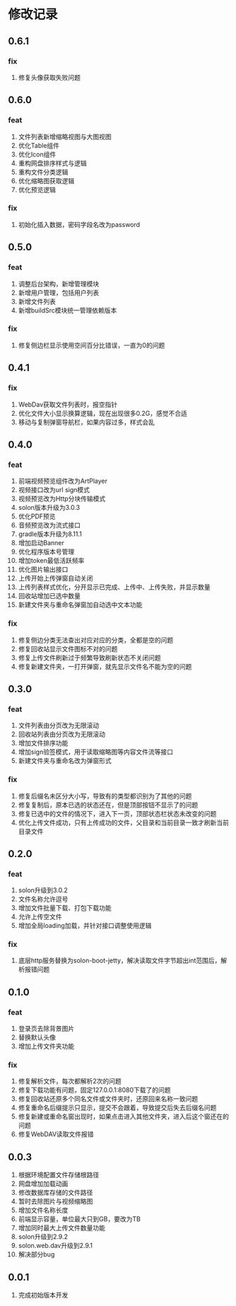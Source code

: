 # 修改记录

## 0.6.1

### fix

1. 修复头像获取失败问题

## 0.6.0

### feat

1. 文件列表新增缩略视图与大图视图
2. 优化Table组件
3. 优化Icon组件
4. 重构网盘排序样式与逻辑
5. 重构文件分类逻辑
6. 优化缩略图获取逻辑
7. 优化预览逻辑

### fix

1. 初始化插入数据，密码字段名改为password

## 0.5.0

### feat

1. 调整后台架构，新增管理模块
2. 新增用户管理，包括用户列表
3. 新增文件列表
4. 新增buildSrc模块统一管理依赖版本

### fix

1. 修复侧边栏显示使用空间百分比错误，一直为0的问题

## 0.4.1

### fix

1. WebDav获取文件列表时，报空指针
2. 优化文件大小显示换算逻辑，现在出现很多0.2G，感觉不合适
3. 移动与复制弹窗导航栏，如果内容过多，样式会乱

## 0.4.0

### feat

1. 前端视频预览组件改为ArtPlayer
2. 视频接口改为url sign模式
3. 视频预览改为Http分块传输模式
4. solon版本升级为3.0.3
5. 优化PDF预览
6. 音频预览改为流式接口
7. gradle版本升级为8.11.1
8. 增加启动Banner
9. 优化程序版本号管理
10. 增加token最低活跃频率
11. 优化图片输出接口
12. 上传开始上传弹窗自动关闭
13. 上传列表样式优化，分开显示已完成、上传中、上传失败，并显示数量
14. 回收站增加已选中数量
15. 新建文件夹与重命名弹窗加自动选中文本功能

### fix

1. 修复侧边分类无法查出对应对应的分类，全都是空的问题
2. 修复回收站显示文件图标不对的问题
3. 修复上传文件刷新过于频繁导致刷新状态不关闭问题
4. 修复新建文件夹，一打开弹窗，就先显示文件名不能为空的问题

## 0.3.0

### feat

1. 文件列表由分页改为无限滚动
2. 回收站列表由分页改为无限滚动
3. 增加文件排序功能
4. 增加sign验签模式，用于读取缩略图等内容文件流等接口
5. 新建文件夹与重命名改为弹窗形式

### fix

1. 修复后缀名未区分大小写，导致有的类型都识别为了其他的问题
2. 修复复制后，原本已选的状态还在，但是顶部按钮不显示了的问题
3. 修复已选中的文件的情况下，进入下一页，顶部状态栏状态未改变的问题
4. 优化上传文件成功，只有上传成功的文件，父目录和当前目录一致才刷新当前目录文件

## 0.2.0

### feat

1. solon升级到3.0.2
2. 文件名称允许逗号
3. 增加文件批量下载、打包下载功能
4. 允许上传空文件
5. 增加全局loading加载，并针对接口调整使用逻辑

### fix

1. 底层http服务替换为solon-boot-jetty，解决读取文件字节超出int范围后，解析报错问题

## 0.1.0

### feat

1. 登录页去除背景图片
2. 替换默认头像
3. 增加上传文件夹功能

### fix

1. 修复解析文件，每次都解析2次的问题
2. 修复下载功能有问题，固定127.0.0.1:8080下载了的问题
3. 修复回收站还原多个同名文件或文件夹时，还原回来名称一致问题
4. 修复重命名后缀提示只显示，提交不会跟着，导致提交后失去后缀名问题
5. 修复新建或重命名窗出现时，如果点击进入其他文件夹，进入后这个窗还在的问题
6. 修复WebDAV读取文件报错

## 0.0.3

1. 根据环境配置文件存储根路径
2. 网盘增加加载动画
3. 修改数据库存储的文件路径
4. 暂时去除图片与视频缩略图
5. 增加文件名称长度
6. 前端显示容量，单位最大只到GB，要改为TB
7. 增加同时最大上传文件数量功能
8. solon升级到2.9.2
9. solon.web.dav升级到2.9.1
10. 解决部分bug

## 0.0.1

1. 完成初始版本开发